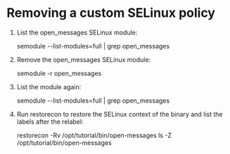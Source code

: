 # Removing a custom SELinux policy

1. List the open_messages SELinux module:

     semodule --list-modules=full | grep open_messages

2. Remove the open_messages SELinux module:

     semodule -r open_messages

3. List the module again:

     semodule --list-modules=full | grep open_messages

4. Run restorecon to restore the SELinux context of the binary and list the labels after the relabel:

     restorecon -Rv /opt/tutorial/bin/open-messages
     ls -Z /opt/tutorial/bin/open-messages
